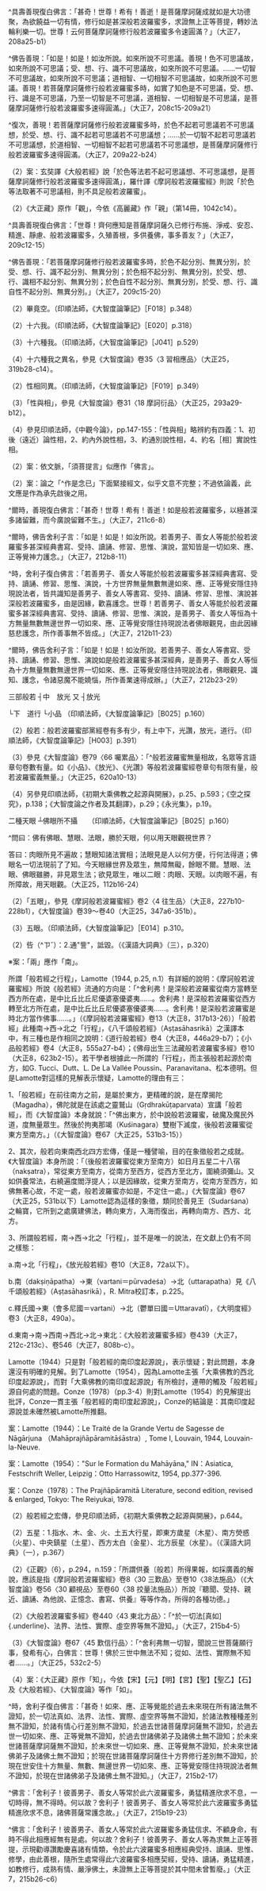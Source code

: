 [^1]: （大智度論釋歎信行品第四十五之餘卷六十七）十九字＝（大智度論卷第六十七釋第四十五品下）十六字【宋】【宮】【元】，（大智度論卷第六十七釋聞持品第四十五之下）十九字【明】，（大智度經論釋第四十四品下六十七）十五字【聖】，〔大智......七〕十九字－【聖乙】。（大正25，527d，n.10）

[^2]: 《大般若波羅蜜多經》卷438〈43 東北方品〉：

^具壽善現復白佛言：「甚奇！世尊！希有！善逝！是菩薩摩訶薩成就如是大功德聚，為欲饒益一切有情，修行如是甚深般若波羅蜜多，求證無上正等菩提，轉妙法輪利樂一切。世尊！云何菩薩摩訶薩修行般若波羅蜜多令速圓滿？」（大正7，208a25-b1）

[^3]: 〔亦〕－【宋】【元】【明】【宮】【聖】。（大正25，527d，n.13）

[^4]: （是）＋無【聖】。（大正25，527d，n.16）

[^5]: 不＝無【宋】【元】【明】【宮】【聖】。（大正25，527d，n.17）

[^6]: 壽＋（命）【元】【明】。（大正25，527d，n.18）

[^7]: 〔故〕－【宋】【元】【明】【宮】。（大正25，527d，n.19）

[^8]: 《大般若波羅蜜多經》卷438〈43
東北方品〉：「^何以故？善現！以一切法無性相故，無作用故，不可轉故，虛妄、誑詐、不堅實、不自在故，無覺受故，離我、有情、命者、生者廣說乃至知見者故。」（大正7，208c9-13）

[^9]: 〔世尊〕－【聖】。（大正25，527d，n.20）

[^10]: 《大般若波羅蜜多經》卷438〈43 東北方品〉：

^佛告善現：「如是！如是！如汝所說。如來所說不可思議。善現！色不可思議故，如來所說不可思議；受、想、行、識不可思議故，如來所說不可思議。......一切智不可思議故，如來所說不可思議；道相智、一切相智不可思議故，如來所說不可思議。善現！若菩薩摩訶薩修行般若波羅蜜多時，如實了知色是不可思議，受、想、行、識是不可思議，乃至一切智是不可思議，道相智、一切相智是不可思議，是菩薩摩訶薩修行般若波羅蜜多速得圓滿。」（大正7，208c15-209a21）

[^11]: 〔是〕－【宋】【元】【明】【宮】。（大正25，527d，n.22）

[^12]: （1）《大般若波羅蜜多經》卷438〈43 東北方品〉：

^復次，善現！若菩薩摩訶薩修行般若波羅蜜多時，於色不起若可思議若不可思議想，於受、想、行、識不起若可思議若不可思議想；......於一切智不起若可思議若不可思議想，於道相智、一切相智不起若可思議若不可思議想，是菩薩摩訶薩修行般若波羅蜜多速得圓滿。（大正7，209a22-b24）

（2）案：玄奘譯《大般若經》說「於色等法若不起可思議想、不可思議想，是菩薩摩訶薩修行般若波羅蜜多速得圓滿」，羅什譯《摩訶般若波羅蜜經》則說「於色等法取著不可思議相，則不具足般若波羅蜜」。

[^13]: 〔具足......深〕十七字－【聖】。（大正25，527d，n.23）

[^14]: （1）觀＝親【宮】【聖】【聖乙】。（大正25，527d，n.24）

（2）《大正藏》原作「觀」，今依《高麗藏》作「親」（第14冊，1042c14）。

[^15]: 參見《摩訶般若波羅蜜經》卷11〈39
隨喜品〉（大正8，298a10-b1），《大智度論》卷61〈39
隨喜迴向品〉（大正25，489b19-26）。

[^16]: 《大般若波羅蜜多經》〈43 東北方品〉卷439：

^具壽善現復白佛言：「世尊！齊何應知是菩薩摩訶薩久已修行布施、淨戒、安忍、精進、靜慮、般若波羅蜜多，久殖善根，多供養佛，事多善友？」（大正7，209c12-15）

[^17]: 《大般若波羅蜜多經》卷439〈43 東北方品〉：

^佛告善現：「若菩薩摩訶薩修行般若波羅蜜多時，於色不起分別、無異分別，於受、想、行、識不起分別、無異分別；於色相不起分別、無異分別，於受、想、行、識相不起分別、無異分別；於色自性不起分別、無異分別，於受、想、行、識自性不起分別、無異分別。」（大正7，209c15-20）

[^18]: （大）＋珍【聖】。（大正25，527d，n.25）

[^19]: 〔有〕－【宋】【元】【明】【宮】【石】，有＝四【聖乙】。（大正25，527d，n.26）

[^20]: 《大智度論》卷66〈45 歎信行品〉（大正25，525c11-526a16）。

[^21]: 明註曰「貪」，南藏作「食」。（大正25，528d，n.3）

[^22]: 《正觀》（6），p.176：參見《大智度論》卷64〈43
無作實相品〉（大正25，510b5-c22）、卷63〈42
歎淨品〉（大正25，507c16-508b5）、卷55〈29
散華品〉（大正25，452a27-453a2）、卷54〈27
天主品〉（大正25，442c10-443a25）、卷53［〈26
無生品〉（大正25，436a13-23）、卷52〈25
十無品〉（大正25，434c23-435b13）。

[^23]: 《正觀》（6），p.293，n.158：「修般若具足相」，是指《大智度論》卷67〈45
歎信行品〉（大正25，527b9-22）所說「不見色增、色減，乃至不見一切種智」的正觀行。關於「具足」、「不具足」，參見《大智度論》卷64〈43
無作實相品〉（大正25，511b29-c12）。

[^24]: 是＋（悉）【元】【明】【聖】【聖乙】【石】。（大正25，528d，n.5）

[^25]: （1）畢竟空，參見《大智度論》卷31〈1
序品〉（大正25，289b26-290c26）。

（2）畢竟空。（印順法師，《大智度論筆記》［F018］p.348）

[^26]: 悉皆＝皆悉【聖】。（大正25，528d，n.6）

[^27]: 悉皆是法。（印順法師，《大智度論筆記》［E014］p.309）

[^28]: 合＝令【聖乙】。（大正25，528d，n.7）

[^29]: 〔見〕－【宋】【宮】。（大正25，528d，n.9）

[^30]: 分別諸法是邪見。（印順法師，《大智度論筆記》［E020］p.318）

[^31]: 八＝六【宋】【宮】【聖】。（大正25，528d，n.10）

[^32]: （無）＋故【聖】。（大正25，528d，n.11）

[^33]: （1）我：十六我解說。（印順法師，《大智度論筆記》［C007］p.194）

（2）十六我。（印順法師，《大智度論筆記》［E020］p.318）

（3）十六種我。（印順法師，《大智度論筆記》［J041］p.529）

（4）十六種我之異名，參見《大智度論》卷35〈3
習相應品〉（大正25，319b28-c14）。

[^34]: 破＋（壞）【聖】。（大正25，528d，n.13）

[^35]: 〔相故〕－【聖乙】。（大正25，528d，n.15）

[^36]: 〔不可思議〕－【聖乙】，（亦）＋不【宋】【宮】。（大正25，528d，n.16）

[^37]: 〔亦〕－【宋】【宮】。（大正25，528d，n.17）

[^38]: （以）＋是【聖】。（大正25，528d，n.19）

[^39]: 《正觀》（6），p.176：「餘品中說有新發意者亦能信深般若波羅蜜」，參見《摩訶般若波羅蜜經》卷11〈39
隨喜迴向品〉（大正8，98b15-c29）、卷11〈41
信毀品〉（大正8，304b17-27）；《放光般若經》卷8〈40
勸助品〉（大正8，58a5-c1）、卷9〈42 泥犁品〉（大正8，62c21-28）。

[^40]: 若短若長＝若長若梪【聖】【聖乙】【石】。（大正25，528d，n.23）

[^41]: 以言＝言以【聖】。（大正25，528d，n.24）

[^42]: （1）性與相：一云無別；一云小別──性是內體，相是外可識。近為性，遠為相［性相不必一貫］。（印順法師，《大智度論筆記》［A013］p.24）

（2）性相同異。（印順法師，《大智度論筆記》［F019］p.349）

（3）「性與相」，參見《大智度論》卷31〈18
摩訶衍品〉（大正25，293a29-b12）。

（4）參見印順法師，《中觀今論》，pp.147-155：「性與相」略辨約有四義：1、初後（遠近）論性相，2、約內外說性相，3、約通別說性相，4、約名［相］實說性相。

[^43]: 不可思議性：即畢竟空。（印順法師，《大智度論筆記》［E008］p.300）

[^44]: （1）《大智度論》卷67〈45
歎信行品〉：「^須菩提！色不可思議，受、想、行、識不可思議，乃至一切種智不可思議。如是，須菩提！是名菩薩摩訶薩久行六波羅蜜，種善根，多親近供養諸佛，與善知識相隨。」（大正25，527c19-22）

（2）案：依文脈，「須菩提言」似應作「佛言」。

[^45]: 《正觀》（6），p.176：「色等甚深相」，參見《摩訶般若波羅蜜經》卷13〈45
聞持品〉（大正8，314b9-c6）；《放光般若經》卷10〈46
真知識品〉（大正8，69c17-70a7）；《大智度論》卷66〈45
歎信行品〉（大正25，523c5-25）。

[^46]: 寶＋（聚）【明】。（大正25，528d，n.27）

[^47]: 邪＝取【聖】，＝耶【聖乙】。（大正25，528d，n.31）

[^48]: 〔後世樂〕－【宋】【元】【明】【宮】。（大正25，528d，n.29）

[^49]: 〔空〕－【聖】。（大正25，528d，n.30）

[^50]: 邪＝耶【聖】【聖乙】。（大正25，528d，n.31）

[^51]: 留難：無端阻留，故意刁難。（《漢語大詞典》（七），p.1333）

[^52]: （1）印順法師，《大智度論》（標點本）（四），p.2488旁註：^「『爾時』下，百一十九字，應移至後段論文之前。」

（2）案：論之「^作是念已」下面緊接經文，似乎文意不完整；不過依論義，此文應是作為承先啟後之用。

[^53]: （白佛）＋言【聖】。（大正25，528d，n.32）

[^54]: （深）＋般若【聖】。（大正25，528d，n.33）

[^55]: 《大般若波羅蜜多經》卷439〈43 東北方品〉：

^爾時，善現復白佛言：「甚奇！世尊！希有！善逝！如是般若波羅蜜多，以極甚深多諸留難，而今廣說留難不生。」（大正7，211c6-8）

[^56]: 行般若有種種名，詳見《大智度論》卷42〈9
集散品〉（大正25，366b20-b25）。

[^57]: 當＋（應）【聖乙】【石】。（大正25，528d，n.34）

[^58]: 世界＝國土【聖】【聖乙】【石】。（大正25，529d，n.1）

[^59]: 《大般若波羅蜜多經》卷439〈43
東北方品〉：「^又，舍利子！亦是十方一切世界諸佛神力，令彼惡魔不能留難諸菩薩摩訶薩書寫、受持、讀誦、修習、思惟、廣說如是般若波羅蜜多甚深經典。又，舍利子！一切如來、應、正等覺皆共護念修行般若波羅蜜多諸菩薩故，令彼惡魔不能留難住菩薩乘諸善男子、善女人等，令不書寫、受持、讀誦、修習、思惟、廣為他說如是般若波羅蜜多甚深經典。」（大正7，212a11-19）

[^60]: 爾＝念【聖】【石】。（大正25，529d，n.2）

[^61]: 《大般若波羅蜜多經》卷439〈43
東北方品〉：「^舍利子！若菩薩摩訶薩能於般若波羅蜜多甚深經典書寫、受持、讀誦、修習、思惟、廣說，法爾應為十方世界無量無數無邊如來、應、正等覺安隱住持現說法者之所護念，若蒙諸佛所護念者，法爾惡魔不能留難。」（大正7，212a21-26）

[^62]: 亦是＝是人亦【聖】【聖乙】【石】。（大正25，529d，n.3）

[^63]: 《大般若波羅蜜多經》卷439〈43 東北方品〉：

^爾時，佛告舍利子言：「如是！如是！如汝所說。若善男子、善女人等能於般若波羅蜜多甚深經典書寫、受持、讀誦、修習、思惟、演說，當知皆是一切如來、應、正等覺神力護念。」（大正7，212b8-11）

[^64]: 《大般若波羅蜜多經》卷439〈43 東北方品〉：

^時，舍利子復白佛言：「若善男子、善女人等能於般若波羅蜜多甚深經典書寫、受持、讀誦、修習、思惟、演說，十方世界無量無數無邊如來、應、正等覺安隱住持現說法者，皆共識知是善男子、善女人等書寫、受持、讀誦、修習、思惟、演說甚深般若波羅蜜多，由是因緣，歡喜護念。世尊！若善男子、善女人等能於般若波羅蜜多甚深經典書寫、受持、讀誦、修習、思惟、演說，是善男子、善女人等恒為十方無量無數無邊世界一切如來、應、正等覺安隱住持現說法者佛眼觀見，由此因緣慈悲護念，所作善事無不皆成。」（大正7，212b11-23）

[^65]: 《大般若波羅蜜多經》卷439〈43 東北方品〉：

^爾時，佛告舍利子言：「如是！如是！如汝所說。若善男子、善女人等書寫、受持、讀誦、修習、思惟、演說如是般若波羅蜜多甚深經典，是善男子、善女人等恒為十方無量無數無邊世界一切如來、應、正等覺安隱住持現說法者，佛眼觀見、識知、護念，令諸惡魔不能嬈惱，所作善業速得成辦。」（大正7，212b23-29）

[^66]: 《大品經義疏》卷8：^「『舍利弗！是中求菩薩前道者』下，第二明行般若有果報。良由佛力，令難不能難故，受持供養得果報也。又二：初、明行般若故得大果報，二、明般若隨方利益。」（卍新續藏24，293b7-9）

[^67]: 〔若〕－【聖乙】。（大正25，529d，n.4）

[^68]: 《大般若波羅蜜多經》卷439〈43
東北方品〉：「^舍利子！住菩薩乘諸善男子、善女人等若能於此甚深般若波羅蜜多書寫、受持、讀誦、修習、思惟、演說，當知是輩已近無上正等菩提，諸惡魔軍不能留難。」（大正7，212b29-c3）

[^69]: 瓔珞＝纓絡【宮】。（大正25，529d，n.5）

[^70]: 《大般若波羅蜜多經》卷439〈43
東北方品〉：「^又，舍利子！住菩薩乘諸善男子、善女人等，若能書寫如是般若波羅蜜多甚深經典種種莊嚴，受持、讀誦，當知是輩於此般若波羅蜜多深生信解，能以種種上妙花鬘、塗散等香、衣服、瓔珞、寶幢、幡蓋、伎樂、燈明，供養恭敬、尊重讚歎如是般若波羅蜜多甚深經典。」（大正7，212c4-9）

[^71]: 〔是善男子善女人〕－【聖】。（大正25，529d，n.6）

[^72]: 《大般若波羅蜜多經》卷439〈43
東北方品〉：「^是善男子、善女人等常為如來、應、正等覺佛眼觀見、識知護念，由是因緣，定當獲得大財、大勝利、大果、大異熟。」（大正7，212c9-12）

[^73]: 《大般若波羅蜜多經》卷439〈43
東北方品〉：「^又，舍利子！是善男子、善女人等以能書寫、受持、讀誦、供養恭敬、尊重讚歎甚深般若波羅蜜多善根力故，乃至獲得不退轉地，於其中間常不離佛，恒聞正法，不墮惡趣。」（大正7，212c12-16）

[^74]: 〔以是〕－【宋】【宮】，〔以〕－【聖乙】【石】。（大正25，529d，n.7）

[^75]: 《大般若波羅蜜多經》卷439〈43
東北方品〉：「^舍利子！是善男子、善女人等，由此善根乃至無上正等菩提，常不遠離布施、淨戒、安忍、精進、靜慮、般若波羅蜜多，常不遠離內空乃至無性自性空，常不遠離四念住乃至八聖道支，如是乃至常不遠離如來十力乃至十八佛不共法，常不遠離一切智、道相智、一切相智，常不遠離諸餘無量無邊佛法，由此速證所求無上正等菩提。」（大正7，212c16-23）

[^76]: 黨：5.猶類。《禮記‧仲尼燕居》："辨說得其黨。"鄭玄
注："黨，類也。"（《漢語大詞典》（十二），p.1364）

[^77]: （1） ┌上　光讚 ┌光讚

三部般若 ┤中　放光 又 ┤放光

└下　道行 └小品 （印順法師，《大智度論筆記》［B025］p.160）

（2）般若：般若波羅蜜部黨經卷有多有少，有上中下，光讚，放光，道行。（印順法師，《大智度論筆記》［H003］p.391）

（3）參見《大智度論》卷79〈66
囑累品〉：「^般若波羅蜜無量相故，名眾等言語章句卷數有量。如《小品》、《放光》、《光讚》等般若波羅蜜經卷章句有限有量，般若波羅蜜義無量。」（大正25，620a10-13）

（4）另參見印順法師，《初期大乘佛教之起源與開展》，p.25、p.593；《空之探究》，p.138；《大智度論之作者及其翻譯》，p.29；《永光集》，p.19。

[^78]: 〔書〕－【聖乙】。（大正25，529d，n.9）

[^79]: 勤＝進【聖乙】。（大正25，529d，n.11）

[^80]: 廢＝疑【宮】，＝癈【聖乙】。（大正25，529d，n.12）

[^81]: 〔難〕－【聖】。（大正25，529d，n.13）

[^82]: 參見《大智度論》卷68〈46
魔事品〉（大正25，533a6-536c29）、卷68～卷69〈47
兩不和合品〉（大正25，537a1-542c2）、卷44〈11
幻人無作品〉（大正25，378b23-c22）、卷76〈61
夢中不證品〉（大正25，595b24-596c18，597c4-598a17）。

[^83]: 〔身〕－【宋】【元】【明】【宮】＊。（大正25，529d，n.17）

[^84]: 說＋（法）【聖】。（大正25，529d，n.19）

[^85]: 大＋（因緣常）【宋】【元】【明】【宮】【石】。（大正25，529d，n.22）

[^86]: 意＝心【聖乙】【石】。（大正25，530d，n.1）

[^87]: 得＝可【聖乙】【石】。（大正25，530d，n.3）

[^88]: 〔欲〕－【宋】【元】【明】【宮】。（大正25，530d，n.4）

[^89]: 〔以〕－【聖乙】。（大正25，530d，n.5）

[^90]: 難＋（得）【聖乙】【石】。（大正25，530d，n.6）

[^91]: ┌佛眼所攝

二種天眼
┴佛眼所不攝　　（印順法師，《大智度論筆記》［B025］p.160）

[^92]: （不）＋見【聖乙】。（大正25，530d，n.8）

[^93]: 〔見〕－【聖】。（大正25，530d，n.9）。

[^94]: 眾生有實義。（印順法師，《大智度論筆記》［E020］p.318）

[^95]: （1）《大智度論》卷7〈1 序品〉：

^問曰：佛有佛眼、慧眼、法眼，勝於天眼，何以用天眼觀視世界？

答曰：肉眼所見不遍故；慧眼知諸法實相；法眼見是人以何方便，行何法得道；佛眼名一切法現前了了知。今天眼緣世界及眾生，無障無礙，餘眼不爾。慧眼、法眼、佛眼雖勝，非見眾生法；欲見眾生，唯以二眼：肉眼、天眼。以肉眼不遍，有所障故，用天眼觀。（大正25，112b16-24）

（2）「五眼」，參見《摩訶般若波羅蜜經》卷2〈4
往生品〉（大正8，227b10-228b1），《大智度論》卷39～卷40（大正25，347a6-351b）。

（3）五眼。（印順法師，《大智度論筆記》［E014］p.310。

[^96]: 〔心〕－【宋】【元】【明】【宮】【聖】。（大正25，530d，n.11）

[^97]: 知過未。（印順法師，《大智度論筆記》［E020］p.318）

[^98]: 三世不離。（印順法師，《大智度論筆記》［E009］p.302）

[^99]: 應不＝不應【宋】【元】【明】【宮】【聖】【聖乙】【石】。（大正25，530d，n.12）

[^100]: 念＝命【明】。（大正25，530d，n.14）

[^101]: （般）＋若【聖】。（大正25，530d，n.17）

[^102]: 讀經＝經讀【聖】。（大正25，530d，n.18）

[^103]: 地理：北方末後人生於邊地，惡世，三毒熾盛，刀兵劫中，賢聖稀少，......若讀經便能信樂供養。（印順法師，《大智度論筆記》［H028］p.422）

[^104]: 參見《大智度論》卷9（大正25，123a16-129b16）、卷10（129b13-16）、卷30（279a12-19）。

[^105]: 供養故＝故供養【聖】【石】。（大正25，530d，n.19）

[^106]: （1）呰＝訾【聖】。（大正25，530d，n.20）

（2）呰（^ㄗˇ）：2.通"訾"，詆毀。（《漢語大詞典》（三），p.320）

[^107]: 不＝有【聖】。（大正25，530d，n.21）

[^108]: 念＝今【聖】。（大正25，530d，n.22）

[^109]: 卷第六十七終【石】，報＋（大智度經論卷六十七）【石】。（大正25，530d，n.23）

[^110]: 卷第六十八首【石】，（大智度經論卷六十八覺魔品）＋經【石】。（大正25，530d，n.24）

[^111]: 《大品經義疏》卷8：^「『舍利弗！當兩^※^方』下，第二、明隨方利益，為二：第一、明三方利益，第二、明稱歎釋疑。」（卍新續藏24，293b11-12）

※案：「兩」應作「南」。

[^112]: 〔國土〕－【宋】【元】【明】【宮】【聖】【聖乙】【石】。（大正25，530d，n.25）

[^113]: （1）《正觀》（6），p.228，n.4：

所謂「般若經之行程」，Lamotte（1944, p.25,
n.1）有詳細的說明：《摩訶般若波羅蜜經》所說《般若經》流通的方向是：「^舍利弗！是深般若波羅蜜從南方當轉至西方所在處，是中比丘比丘尼優婆塞優婆夷......。舍利弗！是深般若波羅蜜從西方轉至北方所在處，是中比丘比丘尼優婆塞優婆夷......。舍利弗！是深般若波羅蜜是時北方當作佛事......。」（《摩訶般若波羅蜜經》卷13（大正8，317b13-26））「般若經」此種南→西→北之「行程」，《八千頌般若經》（Aṣṭasāhasrikā）之漢譯本中，有三種也是作相同之說明：《道行般若經》卷4（大正8，446a29-b7）；《小品般若經》卷4（大正8，555a27-b4）；《佛母出生三法藏般若波羅蜜多經》卷10（大正8，623b2-15）。若干學者根據此一所謂的「行程」，而主張般若起源於南方，如G.
Tucci、Dutt、L. De La Vallée
Poussin、Paranavitana、松本德明。但是Lamotte對這樣的見解表示懷疑，Lamotte的理由有三：

1、「般若經」在前往南方之前，是屬於東方，更精確的說，是在摩揭陀（Magadha），佛陀就是在該處之靈鷲山（Gṛdhrakūṭaparvata）宣講「般若經」，而《大智度論》本身就說：「^佛出東方，於中說般若波羅蜜，破魔及魔民外道，度無量眾生。然後於拘夷那竭（Kuśinagara）雙樹下滅度，後般若波羅蜜從東方至南方。」（《大智度論》卷67（大正25，531b3-15））

2、其次，般若向東南西北四方宏傳，僅是一種譬喻，目的在象徵般若之成就。《大智度論》本身所說：「（後般若波羅蜜從東方至南方）如日月五星二十八宿（nakṣatra），常從東方至南方，從南方至西方，從西方至北方，圍繞須彌山。又如供養常法，右繞遍度閻浮提人；以是因緣故，從東方至南方，從南方至西方，如佛無著心故，不定一處，般若波羅蜜亦如是，不定住一處。」《大智度論》卷67（大正25，531b以下）Lamotte認為這樣的象徵，類同於善見王（Sudarśana）之輪寶，它所到之處廣建佛法，轉向東方，入海而復出，再轉向南方、西方、北方。

3、所謂般若經，南→西→北之「行程」，並不是唯一的說法，在文獻上仍有不同之樣態：

a.南→北「行程」，《放光般若經》卷10（大正8，72a以下）。

b.南（dakṣiṇāpatha）→東（vartani＝pūrvadeśa）→北（uttarapatha）見《八千頌般若經》（Aṣṭasāhasrikā），R.
Mitra校訂本，p.225。

c.釋氏國→東（會多尼國＝vartani）→北（鬱單曰國＝Uttaravatī），《大明度經》卷3（大正8，490a）。

d.東南→南→西南→西北→北→東北：《大般若波羅蜜多經》卷439（大正7，212c-213c）、卷546（大正7，808b-c）。

Lamotte（1944）只是對「般若經的南印度起源說」，表示懷疑；對此問題，本身還沒有明確的見解。到了Lamotte（1954），因為Lamotte主張「大乘佛教的西北印度起源說」，而對「大乘佛教的南印度起源說」有所檢討，連帶的觸及「般若經」源自何處的問題。Conze（1978）（pp.3-4）則對Lamotte（1954）的見解提出批評，Conze一貫主張「般若經的南印度起源說」，Conze的結論是：其南印度起源說並未確然被Lamotte所推翻。

案：Lamotte（1944）：Le Traité de la Grande Vertu de Sagesse de
Nāgārjuna （Mahāprajñāpāramitāśāstra）, Tome I, Louvain, 1944,
Louvain-la-Neuve.

案：Lamotte（1954）："Sur le Formation du Mahāyāna,"
IN：Asiatica, Festschrift Weller, Leipzig：Otto Harrassowitz,
1954, pp.377-396.

案：Conze（1978）：The Prajñāpāramitā Literature, second edition,
revised & enlarged, Tokyo: The Reiyukai, 1978.

（2）般若經之宏傳，參見印順法師，《初期大乘佛教之起源與開展》，p.644。

[^114]: 《大般若波羅蜜多經》卷439〈43
東北方品〉：「^復次，舍利子！我涅槃後，後時、後分、後五百歲，如是般若波羅蜜多甚深經典於東北方大作佛事。何以故？舍利子！一切如來、應、正等覺所尊重法，即是般若波羅蜜多甚深經典。如是般若波羅蜜多甚深經典，一切如來、應、正等覺共所護念。舍利子！非佛所得法、毘奈耶無上正法有滅沒相，諸佛所得法、毘奈耶無上正法即是般若波羅蜜多甚深經典。」（大正7，213c25-214a4）

[^115]: （無有......子）十四字＝（易服如漫陀子）六字【聖】。（大正25，530d，n.29）

[^116]: 〔持〕－【宋】【元】【明】【宮】。（大正25，530d，n.30）

[^117]: （深）＋般若【元】【明】。（大正25，530d，n.31）

[^118]: 《大般若波羅蜜多經》卷439〈43
東北方品〉：「^舍利子！彼東北方諸善男子、善女人等，有能書寫如是般若波羅蜜多甚深經典，復以種種上妙花鬘、塗散等香、衣服、瓔珞、寶幢、幡蓋、伎樂、燈明，供養恭敬、尊重讚歎如是般若波羅蜜多甚深經典，我定說彼諸善男子、善女人等，由此善根，畢竟不墮諸險惡趣，生天人中常受妙樂，由斯勢力增益六種波羅蜜多，依此復能供養恭敬、尊重讚歎諸佛世尊，後隨所應依三乘法，漸次修學得般涅槃。」（大正7，214a8-17）

[^119]: 受持＝持受【宋】【元】【明】【宮】。（大正25，531d，n.3）

[^120]: 〔諸〕－【宋】【元】【明】【宮】【聖乙】。（大正25，531d，n.4）

[^121]: 《大品經義疏》卷8：「^佛答二：初、明悟無所得者，非多行有所得般若也。即二、能信無所得，必有深行願。此為二：第一、明信無所得人修行及得果，二、明信無所得，發誓願得果報。」（卍新續藏24，293c10-13）

[^122]: 〔善男子善女人〕－【宋】【元】【明】【宮】【聖】。（大正25，531d，n.5）

[^123]: （不厭）＋不【聖乙】【石】。（大正25，531d，n.6）

[^124]: 純厚＝淳熟【元】【明】【聖】【聖乙】【石】。（大正25，531d，n.7）

[^125]: 《大般若波羅蜜多經》卷439〈43
東北方品〉：「^舍利子！彼善男子、善女人等一切如來、應、正等覺所護念故，無量善友所攝受故，殊勝善根所任持故，為欲利樂多眾生故，求趣無上正等菩提。」（大正7，214b29-c3）

[^126]: 《大般若波羅蜜多經》卷439〈43
東北方品〉：「^何以故？舍利子！我常為彼諸善男子、善女人等說一切相智相應之法，過去如來、應、正等覺亦常為彼諸善男子、善女人等，說一切相智相應之法。由此因緣，彼善男子、善女人等後生復能求趣無上正等菩提，亦能為他如應說法，令趣無上正等菩提。」（大正7，214c3-9）

[^127]: 《大般若波羅蜜多經》卷439〈43
東北方品〉：「^舍利子！彼善男子、善女人等身心安定，諸惡魔王及彼眷屬尚不能壞求趣無上正等覺心，何況其餘樂行惡者毀謗般若波羅蜜多，能阻其心令不精進求趣無上正等菩提！」（大正7，214c9-13）

[^128]: 大得＝得大【聖】。（大正25，531d，n.9）

[^129]: 《大般若波羅蜜多經》卷440〈43
東北方品〉：「^舍利子！如是大乘諸善男子、善女人等，聞我說此甚深般若波羅蜜多，心得廣大妙法喜樂，亦能安立無量眾生於勝善法，令趣無上正等菩提。」（大正7，214c22-25）

[^130]: （1）［唐］智嚴述，《大方廣佛華嚴經搜玄分齊通智方軌》卷3：「^東方歲星，南方瑩或，西方太白，北方辰星，中有鎮星，以為五星。」（大正35，60b2-4）

（2）五星：1.指水、木、金、火、土五大行星，即東方歲星（木星）、南方熒惑（火星）、中央鎮星（土星）、西方太白（金星）、北方辰星（水星）。（《漢語大詞典》（一），p.367）

[^131]: 參見《大方等大集經》卷41〈日藏分‧星宿品8〉（大正13，274c9-275c23）；唐‧澄觀述《大方廣佛華嚴經隨疏演義鈔》卷63（大正36，509c18-510a8）；印順法師，《華雨集》（第二冊），pp.318-319。

[^132]: （應）＋遍【宋】【元】【明】【宮】【聖】【聖乙】。（大正25，531d，n.11）

[^133]: 地理：從西方至北方，二方眾生好供養書讀乃至修行。（印順法師，《大智度論筆記》［H028］p.422）

[^134]: 地理：佛出東方，於中說般若波羅蜜。......從東方至南方......從南方至西方......從西方至北方。（印順法師，《大智度論筆記》［H028］p.422）

[^135]: 〔所〕－【宋】【元】【明】【宮】【聖】。（大正25，531d，n.14）

[^136]: （1）參見《大智度論》卷67〈45 歎信行品〉（大正25，530c1-7）。

（2）《正觀》（6），p.294，n.159：「所謂供養〔般若〕所得果報，如採廣義的解說，應該是指《摩訶般若波羅蜜經》卷8〈30
三歎品〉至卷10〈38法施品〉（《大智度論》卷56〈30
顧視品〉至卷60〈38
挍量法施品〉）所說『聽聞、受持、親近、讀誦、為他說、正憶念、書寫、供養』等等作為，所得的各種功德。」

[^137]: 〔深〕－【聖乙】【石】。（大正25，531d，n.20）

[^138]: 〔波羅蜜〕－【宋】【元】【明】【宮】。（大正25，531d，n.21）

[^139]: 淳熟＝厚【聖】。（大正25，531d，n.22）

[^140]: 主＝王【元】【明】。（大正25，531d，n.27）

[^141]: 〔即〕－【宋】【元】【明】【宮】【聖】。（大正25，531d，n.28）

[^142]: 〔大〕－【宋】【元】【明】【宮】【聖】【聖乙】。（大正25，531d，n.30）

[^143]: 住＝生【明】。（大正25，532d，n.1）

[^144]: 福德＋（此是經文）【宮】。（大正25，532d，n.2）

[^145]: 參見《大智度論》卷54〈27 天主品〉（大正25，445a20-28）。

[^146]: 〔我〕－【宋】【元】【明】【宮】。（大正25，532d，n.3）

[^147]: 《大般若波羅蜜多經》卷440〈43
東北方品〉：「^舍利子！是善男子、善女人等今於我前發弘誓願：『我當安立無量百千諸有情類，令發無上正等覺心，修諸菩薩摩訶薩行，示現勸導讚勵慶喜，令於無上正等菩提乃至得受不退轉記安住菩薩不退轉地。』舍利子！我於彼願深生隨喜。」（大正7，214c25-215a1）

[^148]: 〔故〕－【宋】【元】【明】【宮】【聖】。（大正25，532d，n.6）

[^149]: 《大般若波羅蜜多經》卷440〈43
東北方品〉：「^舍利子！是善男子、善女人等信解廣大，能依妙色、聲、香、味、觸修廣大施，修此施已復能種植廣大善根，因此善根復能攝受廣大果報，攝受如是廣大果報專為利樂一切有情，於諸有情能捨一切內外所有。彼迴如是所種善根，願生他方諸佛國土現有如來、應、正等覺宣說如是甚深般若波羅蜜多無上法處。彼聞如是甚深般若波羅蜜多無上法已，復能安立彼佛土中無量百千諸有情類，令發無上正等覺心，修諸菩薩摩訶薩行，示現勸導讚勵慶喜，令於無上正等菩提得不退轉，由斯圓滿所發大願，速證無上正等菩提。」（大正7，215a19-b2）

[^150]: （1）知＝如【宋】【元】【明】【宮】【聖】【聖乙】【石】。（大正25，532d，n.8）

（2）《大般若波羅蜜多經》卷440〈43
東北方品〉：「^於一切法[真如]{.underline}、法界、法性、實際、虛空界等無不證知。」（大正7，215b4-5）

（3）《大智度論》卷67〈45
歎信行品〉：「^舍利弗無一切智，聞說三世菩薩願行事，發希有心，白佛言：世尊！佛於三世中無法不知；從如、法性、實際無不知者......。」（大正25，532c2-5）

（4）案：《大正藏》原作「知」，今依【宋】【元】【明】【宮】【聖】【聖乙】【石】及《大般若經》、《大智度論》等作「如」。

[^151]: 《大般若波羅蜜多經》卷440〈43 東北方品〉：

^時，舍利子復白佛言：「甚奇！如來、應、正等覺能於過去未來現在所有諸法無不證知，於一切法真如、法界、法性、實際、虛空界等無不證知，於諸法教種種差別無不證知，於諸有情心行差別無不證知，於過去世諸菩薩摩訶薩無不證知，於過去世一切如來、應、正等覺無不證知，於過去世諸佛弟子及諸佛土無不證知；於未來世諸菩薩摩訶薩無不證知，於未來世一切如來、應、正等覺無不證知，於未來世諸佛弟子及諸佛土無不證知；於現在世諸菩薩摩訶薩住十方界修行差別無不證知，於現在世安住十方無量、無數、無邊世界一切如來、應、正等覺安隱住持現說法者無不證知，於現在世諸佛弟子及諸佛土無不證知。」（大正7，215b2-17）

[^152]: 《大般若波羅蜜多經》卷440〈43
東北方品〉：「^世尊！若菩薩摩訶薩於六波羅蜜多，勇猛精進常求不息，彼於此六波羅蜜多，為有得時、不得時不？」（大正7，215b17-19）

[^153]: 《大般若波羅蜜多經》卷440〈43 東北方品〉：

^佛言：「舍利子！彼善男子、善女人等常於此六波羅蜜多，勇猛精進欣求不息，一切時得，無不得時。何以故？舍利子！彼善男子、善女人等常於此六波羅蜜多勇猛精進欣求不息，諸佛菩薩常護念故。」（大正7，215b19-23）

[^154]: 行＋（者）【宋】【元】【明】【聖】【聖乙】【石】。（大正25，532d，n.9）

[^155]: 當＝者【宮】。（大正25，532d，n.10）

[^156]: 〔是應〕－【聖】。（大正25，532d，n.11）

[^157]: 經＋（耶）【元】【明】。（大正25，532d，n.12）

[^158]: 〔是〕－【聖乙】。（大正25，532d，n.13）

[^159]: 〔中〕－【宋】【宮】【聖乙】。（大正25，532d，n.14）

[^160]: 《大般若波羅蜜多經》卷440〈43 東北方品〉：

^佛言：「舍利子！彼善男子、善女人等常於此六波羅蜜多勇猛信求、不顧身命，有時不得此相應經無有是處。何以故？舍利子！彼善男子、善女人等為求無上正等菩提，示現勸導讚勵慶喜諸有情類，令於此六波羅蜜多相應經典受持、讀誦、思惟、修學，由此善根，隨所生處常得此六波羅蜜多相應契經，受持、讀誦，勇猛精進，如教修行，成熟有情、嚴淨佛土，未證無上正等菩提於其中間未曾暫廢。」（大正7，215b26-c6）

[^161]: 〔我〕－【石】。（大正25，532d，n.15）

[^162]: （時）＋當【聖】。（大正25，532d，n.16）

[^163]: 〔亦〕－【宋】【元】【明】【宮】【聖】【聖乙】【石】。（大正25，532d，n.18）

[^164]: 用＋（亦）【宋】【元】【明】【宮】【聖】【聖乙】【石】。（大正25，532d，n.19）

[^165]: 開＝間【宮】。（大正25，532d，n.22）

[^166]: 智＝知【聖】。（大正25，532d，n.23）

[^167]: 次頁〔02〕不分卷【石】，處＋（品四十四竟）夾註【聖乙】。（大正25，532d，n.25）